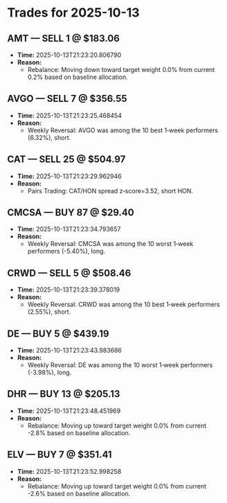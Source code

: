 # Trades for 2025-10-13

## AMT — SELL 1 @ $183.06
- **Time:** 2025-10-13T21:23:20.806790
- **Reason:**
  - Rebalance: Moving down toward target weight 0.0% from current 0.2% based on baseline allocation.

## AVGO — SELL 7 @ $356.55
- **Time:** 2025-10-13T21:23:25.468454
- **Reason:**
  - Weekly Reversal: AVGO was among the 10 best 1‑week performers (6.32%), short.

## CAT — SELL 25 @ $504.97
- **Time:** 2025-10-13T21:23:29.962946
- **Reason:**
  - Pairs Trading: CAT/HON spread z‑score=3.52, short HON.

## CMCSA — BUY 87 @ $29.40
- **Time:** 2025-10-13T21:23:34.793657
- **Reason:**
  - Weekly Reversal: CMCSA was among the 10 worst 1‑week performers (-5.40%), long.

## CRWD — SELL 5 @ $508.46
- **Time:** 2025-10-13T21:23:39.378019
- **Reason:**
  - Weekly Reversal: CRWD was among the 10 best 1‑week performers (2.55%), short.

## DE — BUY 5 @ $439.19
- **Time:** 2025-10-13T21:23:43.983686
- **Reason:**
  - Weekly Reversal: DE was among the 10 worst 1‑week performers (-3.98%), long.

## DHR — BUY 13 @ $205.13
- **Time:** 2025-10-13T21:23:48.451969
- **Reason:**
  - Rebalance: Moving up toward target weight 0.0% from current -2.8% based on baseline allocation.

## ELV — BUY 7 @ $351.41
- **Time:** 2025-10-13T21:23:52.998258
- **Reason:**
  - Rebalance: Moving up toward target weight 0.0% from current -2.6% based on baseline allocation.

